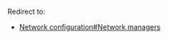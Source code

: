 Redirect to:

*   [Network configuration#Network managers](/index.php/Network_configuration#Network_managers "Network configuration")